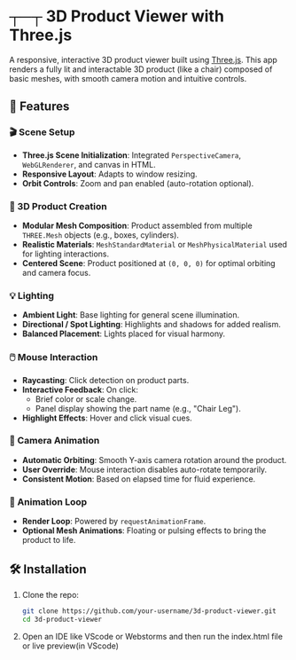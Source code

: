 # ┬─┬ 3D Product Viewer with Three.js

A responsive, interactive 3D product viewer built using [Three.js](https://threejs.org/). This app renders a fully lit and interactable 3D product (like a chair) composed of basic meshes, with smooth camera motion and intuitive controls.

## 🚀 Features

### 🎬 Scene Setup
- **Three.js Scene Initialization**: Integrated `PerspectiveCamera`, `WebGLRenderer`, and canvas in HTML.
- **Responsive Layout**: Adapts to window resizing.
- **Orbit Controls**: Zoom and pan enabled (auto-rotation optional).

### 🧱 3D Product Creation
- **Modular Mesh Composition**: Product assembled from multiple `THREE.Mesh` objects (e.g., boxes, cylinders).
- **Realistic Materials**: `MeshStandardMaterial` or `MeshPhysicalMaterial` used for lighting interactions.
- **Centered Scene**: Product positioned at `(0, 0, 0)` for optimal orbiting and camera focus.

### 💡 Lighting
- **Ambient Light**: Base lighting for general scene illumination.
- **Directional / Spot Lighting**: Highlights and shadows for added realism.
- **Balanced Placement**: Lights placed for visual harmony.

### 🖱️ Mouse Interaction
- **Raycasting**: Click detection on product parts.
- **Interactive Feedback**: On click:
  - Brief color or scale change.
  - Panel display showing the part name (e.g., "Chair Leg").
- **Highlight Effects**: Hover and click visual cues.

### 🎥 Camera Animation
- **Automatic Orbiting**: Smooth Y-axis camera rotation around the product.
- **User Override**: Mouse interaction disables auto-rotate temporarily.
- **Consistent Motion**: Based on elapsed time for fluid experience.

### 🔁 Animation Loop
- **Render Loop**: Powered by `requestAnimationFrame`.
- **Optional Mesh Animations**: Floating or pulsing effects to bring the product to life.


## 🛠️ Installation

1. Clone the repo:
   ```bash
   git clone https://github.com/your-username/3d-product-viewer.git
   cd 3d-product-viewer

2. Open an IDE like VScode or Webstorms and then run the index.html file or live preview(in VScode)
